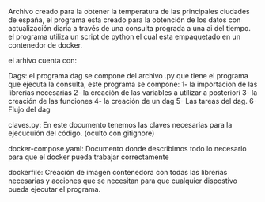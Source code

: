 Archivo creado para la obtener la temperatura de las principales ciudades de españa,  el programa esta creado para la obtención de los datos con actualización diaria a través de una consulta prograda a una ai del tiempo. el programa utiliza un script de python el cual esta empaquetado en un contenedor de docker.

el arhivo cuenta con:

Dags: 
el programa dag se compone del archivo .py que tiene el programa que ejecuta la consulta, este programa se compone:
    1-  la importacion de las librerias necesarias
    2-  la creación de las variables a utilizar a posteriori
    3-  la creación de las funciones
    4-  la creación de un dag 
    5-  Las tareas del dag.
    6-  Flujo del dag

claves.py:
En este documento tenemos las claves necesarias para la ejecucuión del código. (oculto con gitignore)

docker-compose.yaml:
Documento donde describimos todo lo necesario para que el docker pueda trabajar correctamente

dockerfile:
Creación de imagen contenedora con todas las librerias necesarias y acciones que se necesitan para que cualquier dispostivo pueda ejecutar el programa.